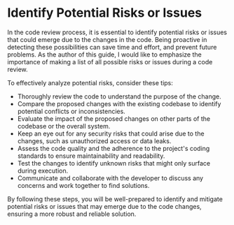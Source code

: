 # Identify Potential Risks or Issues

In the code review process, it is essential to identify potential risks or issues that could emerge due to the changes in the code. Being proactive in detecting these possibilities can save time and effort, and prevent future problems. As the author of this guide, I would like to emphasize the importance of making a list of all possible risks or issues during a code review.

To effectively analyze potential risks, consider these tips:

- Thoroughly review the code to understand the purpose of the change.
- Compare the proposed changes with the existing codebase to identify potential conflicts or inconsistencies.
- Evaluate the impact of the proposed changes on other parts of the codebase or the overall system.
- Keep an eye out for any security risks that could arise due to the changes, such as unauthorized access or data leaks.
- Assess the code quality and the adherence to the project's coding standards to ensure maintainability and readability.
- Test the changes to identify unknown risks that might only surface during execution.
- Communicate and collaborate with the developer to discuss any concerns and work together to find solutions.

By following these steps, you will be well-prepared to identify and mitigate potential risks or issues that may emerge due to the code changes, ensuring a more robust and reliable solution.